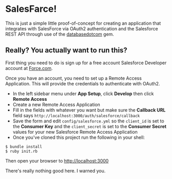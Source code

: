 # SalesFarce!

This is just a simple little proof-of-concept for creating an application
that integrates with SalesForce via OAuth2 authentication and the Salesforce
REST API through use of the
[databasedotcom](http://github.com/heroku/databasedotcom) gem.

## Really? You actually want to run this?

First thing you need to do is sign up for a free account Salesforce Developer
account at [Force.com](http://developer.force.com).

Once you have an account, you need to set up a Remote Access Application. This
will provide the credentials to authenticate with OAuth2.

- In the left sidebar menu under __App Setup__, click __Develop__ then click
  __Remote Access__
- Create a new Remote Access Application
- Fill in the fields with whatever you want but make sure the __Callback URL__
  field says ```http://localhost:3000/auth/salesforce/callback```
- Save the form and edit ```config/salesforce.yml``` so the ```client_id```
  is set to the __Consumer Key__ and the ```client_secret``` is set to the
  __Consumer Secret__ values for your new Salesforce Remote Access Application
- Once you've cloned this project run the following in your shell:

```
$ bundle install
$ ruby init.rb
```

Then open your browser to [http://localhost:3000](http://localhost:3000/)

There's really nothing good here. I warned you.

